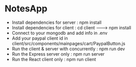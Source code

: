 # NotesApp
- Install dependencies for server : npm install
- Install dependencies for client : cd client ---> npm install
- Connect to your mongodb and add info in .env
- Add your paypal client id in client/src/components/mainpages/cart/PaypalButton.js
- Run the client & server with concurrently : npm run dev
- Run the Express server only : npm run server
- Run the React client only : npm run client
